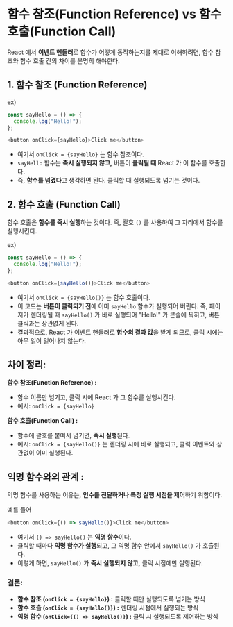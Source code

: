 함수 참조(Function Reference) vs 함수 호출(Function Call)
===
React 에서 **이벤트 헨들러**로 함수가 어떻게 동작하는지를 제대로 이해하려면, 함수 참조와 함수 호출 간의 차이를 분명히 해야한다. 

## 1. 함수 참조 (Function Reference)
ex)
```js
const sayHello = () => {
  console.log("Hello!");
};

<button onClick={sayHello}>Click me</button>
```
- 여기서 `onClick = {sayHello}` 는 함수 참조이다.
- `sayHello` 함수는 **즉시 실행되지 않고,** 버튼이 **클릭될 때** React 가 이 함수를 호출한다.
- 즉, **함수를 넘겼다**고 생각하면 된다. 클릭할 때 실행되도록 넘기는 것이다.

## 2. 함수 호출 (Function Call)
함수 호출은 **함수를 즉시 실행**하는 것이다. 즉, 괄호 `()` 를 사용하여 그 자리에서 함수를 실행시킨다.

ex)
```js
const sayHello = () => {
  console.log("Hello!");
};

<button onClick={sayHello()}>Click me</button>
```
- 여기서 `onClick = {sayHello()}` 는 함수 호출이다.
- 이 코드는 **버튼이 클릭되기 전**에 이미 `sayHello` 함수가 실행되어 버린다. 즉, 페이지가 렌더링될 때 `sayHello()` 가 바로 실행되어 "Hello!" 가 콘솔에 찍히고, 버튼 클릭과는 상관없게 된다.
- 결과적으로, React 가 이벤트 핸들러로 **함수의 결과 값**을 받게 되므로, 클릭 시에는 아무 일이 일어나지 않는다.

## 차이 정리:

**함수 참조(Function Reference) :**
- 함수 이름만 넘기고, 클릭 시에 React 가 그 함수를 실행시킨다.
- 예시: `onClick = {sayHello}`

**함수 호출(Function Call) :**
- 함수에 괄호를 붙여서 넘기면, **즉시 실행**된다.
- 예시: `onClick = {sayHello()}` 는 렌더링 시에 바로 실행되고, 클릭 이벤트와 상관없이 이미 실행된다.

## 익명 함수와의 관계 :
익명 함수를 사용하는 이유는, **인수를 전달하거나 특정 실행 시점을 제어**하기 위함이다.

예를 들어
```js
<button onClick={() => sayHello()}>Click me</button>
```
- 여기서 `() => sayHello()` 는 **익명 함수**이다.
- 클릭할 때마다 **익명 함수가 실행**되고, 그 익명 함수 안에서 `sayHello()` 가 호출된다.
- 이렇게 하면, `sayHello()` 가 **즉시 실행되지 않고,** 클릭 시점에만 실행된다.

### 결론:
- **함수 참조 (`onClick = {sayHello}`) :** 클릭할 때만 실행되도록 넘기는 방식
- **함수 호출 (`onClick = {sayHello()}`) :** 렌더링 시점에서 실행되는 방식
- **익명 함수 (`onClick={() => sayHello()}`) :** 클릭 시 실행되도록 제어하는 방식